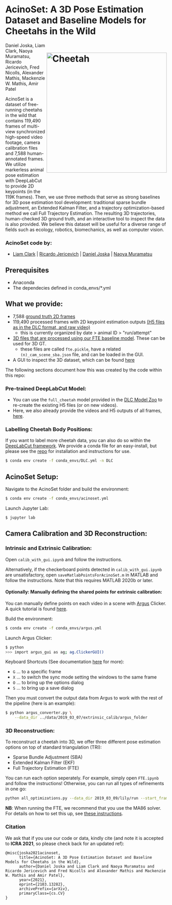 # AcinoSet: A 3D Pose Estimation Dataset and Baseline Models for Cheetahs in the Wild<img src="https://images.squarespace-cdn.com/content/v1/57f6d51c9f74566f55ecf271/1608473251355-R6MD2DPAGXD541O6KSPO/ke17ZwdGBToddI8pDm48kDJiRRinvyl0ibURJcD42oMUqsxRUqqbr1mOJYKfIPR7LoDQ9mXPOjoJoqy81S2I8N_N4V1vUb5AoIIIbLZhVYxCRW4BPu10St3TBAUQYVKcQRhUxETRWa-oq147TtIoC7IIYHcXSEvrmlBoYmbrKNZ_GGuik8tacc4P7_d_fn_0/cheetahTurn.png?format=2500w" width="375" title="AcinoSet" alt="Cheetah" align="right" vspace = "50">

Daniel Joska, Liam Clark, Naoya Muramatsu, Ricardo Jericevich, Fred Nicolls, Alexander Mathis, Mackenzie W. Mathis, Amir Patel


 AcinoSet is a dataset of free-running cheetahs in the wild that contains 119,490 frames of multi-view synchronized high-speed video footage, camera calibration files and 7,588 human-annotated frames. We utilize markerless animal pose estimation with DeepLabCut to provide 2D keypoints (in the 119K frames). Then, we use three methods that serve as strong baselines for 3D pose estimation tool development: traditional sparse bundle adjustment, an Extended Kalman Filter, and a trajectory optimization-based method we call Full Trajectory Estimation. The resulting 3D trajectories, human-checked 3D ground truth, and an interactive tool to inspect the data is also provided. We believe this dataset will be useful for a diverse range of fields such as ecology, robotics, biomechanics, as well as computer vision.

### AcinoSet code by:
- [Liam Clark](https://github.com/LiamClarkZA) | [Ricardo Jericevich](https://github.com/@rickyjericevich) | [Daniel Joska](https://github.com/DJoska) | [Naoya Muramatsu](https://github.com/DenDen047)

## Prerequisites

- Anaconda
- The dependecies defined in conda_envs/*.yml

## What we provide:

- 7,588 [ground truth 2D frames](https://www.dropbox.com/sh/z3uv6pnk7paygph/AAAiJOavquW89uPlz_Jzjtfua?dl=0)
- 119,490 processed frames with 2D keypoint estimation outputs [(H5 files as in the DLC format, and raw video)](https://www.dropbox.com/sh/kp5kmatbv5cdjx2/AABfJGb7ktVK_L0lybOLQIbJa?dl=0)
    - this is currently organized by date > animal ID > "run/attempt"
- [3D files that are processed using our FTE baseline model](https://www.dropbox.com/sh/kp5kmatbv5cdjx2/AABfJGb7ktVK_L0lybOLQIbJa?dl=0). These can be used for 3D GT.
   - these files are called `fte.pickle`, have a related `(n)_cam_scene_sba.json` file, and can be loaded in the GUI.
- A GUI to inspect the 3D dataset, which can be found [here](https://github.com/African-Robotics-Unit/acinoset_viewer)


The following sections document how this was created by the code within this repo:

### Pre-trained DeepLabCut Model:

- You can use the `full_cheetah` model provided in the [DLC Model Zoo](http://modelzoo.deeplabcut.org) to re-create the existing H5 files (or on new videos).
- Here, we also already provide the videos and H5 outputs of all frames, [here](https://www.dropbox.com/sh/kp5kmatbv5cdjx2/AABfJGb7ktVK_L0lybOLQIbJa?dl=0).

### Labelling Cheetah Body Positions:

If you want to label more cheetah data, you can also do so within the [DeepLabCut framework](https://github.com/DeepLabCut/DeepLabCut). We provide a conda file for an easy-install, but please see the [repo](https://github.com/DeepLabCut/DeepLabCut) for installation and instructions for use.
```sh
$ conda env create -f conda_envs/DLC.yml -n DLC
```

## AcinoSet Setup:

Navigate to the AcinoSet folder and build the environment:
```sh
$ conda env create -f conda_envs/acinoset.yml
```

Launch Jupyter Lab:
```sh
$ jupyter lab
```

## Camera Calibration and 3D Reconstruction:

### Intrinsic and Extrinsic Calibration:

Open `calib_with_gui.ipynb` and follow the instructions.

Alternatively, if the checkerboard points detected in `calib_with_gui.ipynb` are unsatisfactory, open `saveMatlabPointsForAcinoSet.m` in MATLAB and follow the instructions. Note that this requires MATLAB 2020b or later.

#### Optionally: Manually defining the shared points for extrinsic calibration:

You can manually define points on each video in a scene with [Argus](http://argus.web.unc.edu/) Clicker. A quick tutorial is found [here](http://argus.web.unc.edu/tutorial/#Clicker).

Build the environment:
```sh
$ conda env create -f conda_envs/argus.yml
```

Launch Argus Clicker:
```sh
$ python
>>> import argus_gui as ag; ag.ClickerGUI()
```

Keyboard Shortcuts (See documentation [here](http://argus.web.unc.edu/wp-content/uploads/sites/9976/2019/01/Argus-Documentation_1.1.pdf) for more):
- `G` ... to a specific frame
- `X` ... to switch the sync mode setting the windows to the same frame
- `O` ... to bring up the options dialog
- `S` ... to bring up a save dialog

Then you must convert the output data from Argus to work with the rest of the pipeline (here is an example):
```sh
$ python argus_converter.py \
    --data_dir ../data/2019_03_07/extrinsic_calib/argus_folder
```

### 3D Reconstruction:

To reconstruct a cheetah into 3D, we offer three different pose estimation options on top of standard triangulation (TRI):

-  Sparse Bundle Adjustment (SBA)
-  Extended Kalman Filter (EKF)
-  Full Trajectory Estimation (FTE)

You can run each option seperately. For example, simply open `FTE.ipynb` and follow the instructions!
Otherwise, you can run all types of refinements in one go:
```sh
python all_optimizations.py --data_dir 2019_03_09/lily/run --start_frame 70 --end_frame 170 --dlc_thresh 0.5
```

**NB**: When running the FTE, we recommend that you use the MA86 solver. For details on how to set this up, see [these instructions](https://github.com/African-Robotics-Unit/docs/blob/main/linear-solvers.md).

### Citation 

We ask that if you use our code or data, kindly cite (and note it is accepted to **ICRA 2021**, so please check back for an updated ref):

```
@misc{joska2021acinoset,
      title={AcinoSet: A 3D Pose Estimation Dataset and Baseline Models for Cheetahs in the Wild}, 
      author={Daniel Joska and Liam Clark and Naoya Muramatsu and Ricardo Jericevich and Fred Nicolls and Alexander Mathis and Mackenzie W. Mathis and Amir Patel},
      year={2021},
      eprint={2103.13282},
      archivePrefix={arXiv},
      primaryClass={cs.CV}
}
```
